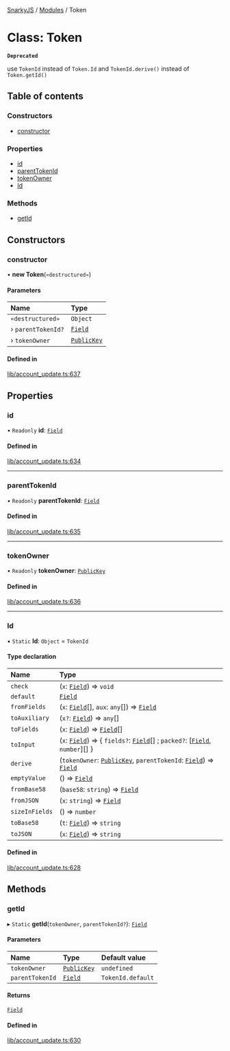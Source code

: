 [SnarkyJS](../README.md) / [Modules](../modules.md) / Token

# Class: Token

**`Deprecated`**

use `TokenId` instead of `Token.Id` and `TokenId.derive()` instead of `Token.getId()`

## Table of contents

### Constructors

- [constructor](Token.md#constructor)

### Properties

- [id](Token.md#id)
- [parentTokenId](Token.md#parenttokenid)
- [tokenOwner](Token.md#tokenowner)
- [Id](Token.md#id-1)

### Methods

- [getId](Token.md#getid)

## Constructors

### constructor

• **new Token**(`«destructured»`)

#### Parameters

| Name | Type |
| :------ | :------ |
| `«destructured»` | `Object` |
| › `parentTokenId?` | [`Field`](Field.md) |
| › `tokenOwner` | [`PublicKey`](Types.PublicKey.md) |

#### Defined in

[lib/account_update.ts:637](https://github.com/o1-labs/snarkyjs/blob/fdc740a/src/lib/account_update.ts#L637)

## Properties

### id

• `Readonly` **id**: [`Field`](Field.md)

#### Defined in

[lib/account_update.ts:634](https://github.com/o1-labs/snarkyjs/blob/fdc740a/src/lib/account_update.ts#L634)

___

### parentTokenId

• `Readonly` **parentTokenId**: [`Field`](Field.md)

#### Defined in

[lib/account_update.ts:635](https://github.com/o1-labs/snarkyjs/blob/fdc740a/src/lib/account_update.ts#L635)

___

### tokenOwner

• `Readonly` **tokenOwner**: [`PublicKey`](Types.PublicKey.md)

#### Defined in

[lib/account_update.ts:636](https://github.com/o1-labs/snarkyjs/blob/fdc740a/src/lib/account_update.ts#L636)

___

### Id

▪ `Static` **Id**: `Object` = `TokenId`

#### Type declaration

| Name | Type |
| :------ | :------ |
| `check` | (`x`: [`Field`](Field.md)) => `void` |
| `default` | [`Field`](Field.md) |
| `fromFields` | (`x`: [`Field`](Field.md)[], `aux`: `any`[]) => [`Field`](Field.md) |
| `toAuxiliary` | (`x?`: [`Field`](Field.md)) => `any`[] |
| `toFields` | (`x`: [`Field`](Field.md)) => [`Field`](Field.md)[] |
| `toInput` | (`x`: [`Field`](Field.md)) => { `fields?`: [`Field`](Field.md)[] ; `packed?`: [[`Field`](Field.md), `number`][]  } |
| `derive` | (`tokenOwner`: [`PublicKey`](Types.PublicKey.md), `parentTokenId`: [`Field`](Field.md)) => [`Field`](Field.md) |
| `emptyValue` | () => [`Field`](Field.md) |
| `fromBase58` | (`base58`: `string`) => [`Field`](Field.md) |
| `fromJSON` | (`x`: `string`) => [`Field`](Field.md) |
| `sizeInFields` | () => `number` |
| `toBase58` | (`t`: [`Field`](Field.md)) => `string` |
| `toJSON` | (`x`: [`Field`](Field.md)) => `string` |

#### Defined in

[lib/account_update.ts:628](https://github.com/o1-labs/snarkyjs/blob/fdc740a/src/lib/account_update.ts#L628)

## Methods

### getId

▸ `Static` **getId**(`tokenOwner`, `parentTokenId?`): [`Field`](Field.md)

#### Parameters

| Name | Type | Default value |
| :------ | :------ | :------ |
| `tokenOwner` | [`PublicKey`](Types.PublicKey.md) | `undefined` |
| `parentTokenId` | [`Field`](Field.md) | `TokenId.default` |

#### Returns

[`Field`](Field.md)

#### Defined in

[lib/account_update.ts:630](https://github.com/o1-labs/snarkyjs/blob/fdc740a/src/lib/account_update.ts#L630)
